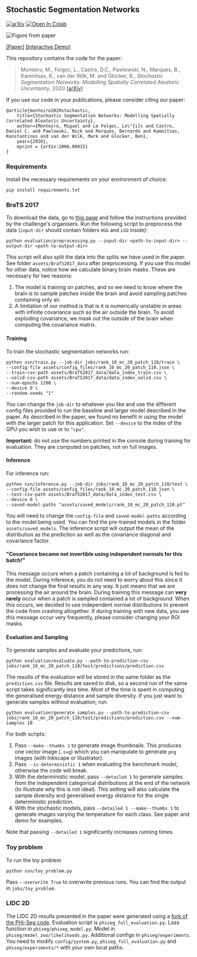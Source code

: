 ## Stochastic Segmentation Networks

[![arXiv](http://img.shields.io/badge/arXiv-2006.06015-B31B1B.svg)](https://arxiv.org/abs/2006.06015)
[![Open In Colab](https://colab.research.google.com/assets/colab-badge.svg)](https://colab.research.google.com/github/MiguelMonteiro/stochastic_segmentation_networks_demo/blob/master/ssn_demo.ipynb)


![Figure from paper](assets/images/image_1.png)

[\[Paper\]](https://arxiv.org/abs/2006.06015)
[\[Interactive Demo\]](https://colab.research.google.com/github/MiguelMonteiro/stochastic_segmentation_networks_demo/blob/master/ssn_demo.ipynb)

This repository contains the code for the paper:
> Monteiro, M., Folgoc, L., Castro, D.C., Pawlowski, N., Marques, B., Kamnitsas, K., van der Wilk, M. and Glocker, B., _Stochastic Segmentation Networks: Modelling Spatially Correlated Aleatoric Uncertainty_, 2020 [[arXiv]](https://arxiv.org/abs/2006.06015)


If you use our code in your publications, please consider citing our paper:
```
@article{monteiro2020stochastic,
    title={Stochastic Segmentation Networks: Modelling Spatially Correlated Aleatoric Uncertainty},
    author={Monteiro, Miguel and Le Folgoc, Lo\"{i}c and Castro, Daniel C. and Pawlowski, Nick and Marques, Bernardo and Kamnitsas, Konstantinos and van der Wilk, Mark and Glocker, Ben},
    year={2020},
    eprint = {arXiv:2006.06015}
}
```

### Requirements
Install the necessary requirements on your environment of choice:

    pip install requirements.txt

### BraTS 2017 
To download the data, go to [this page](https://www.med.upenn.edu/sbia/brats2017/registration.html) and follow the instructions provided by the challenge's organisers. 
Run the following script to preprocess the data (`input-dir` should contain folders `HGG` and `LGG` inside):

    python evaluation/preprocessing.py --input-dir <path-to-input-dir> --output-dir <path-to-output-dir>

This script will also split the data into the splits we have used in the paper. 
See folder `assets/BraTS2017_data` after preprocessing.
If you use this model for other data, notice how we calculate binary brain masks. These are necessary for two reasons:
1) The model is training on patches, and so we need to know where the brain is to sample patches inside the brain and avoid sampling patches containing only air.
2) A limitation of our method is that is it is numerically unstable in areas with infinite covariance such as the air outside the brain.
To avoid exploding covariance, we mask out the outside of the brain when computing the covariance matrix.

#### Training
To train the stochastic segmentation networks run:

    python ssn/train.py --job-dir jobs/rank_10_mc_20_patch_110/train \
    --config-file assets/config_files/rank_10_mc_20_patch_110.json \
    --train-csv-path assets/BraTS2017_data/data_index_train.csv \
    --valid-csv-path assets/BraTS2017_data/data_index_valid.csv \
    --num-epochs 1200 \
    --device 0 \
    --random-seeds "1"

You can change the `job-dir` to whatever you like and use the different config files provided to run the baseline and larger model described in the paper.
As described in the paper, we found no benefit in using the model with the larger patch for this application. 
Set `--device` to the index of the GPU you wish to use or to `"cpu"`.
    
**Important:** do not use the numbers printed in the console during training for evaluation. 
They are computed on patches, not on full images.

#### Inference
For inference run:

    python ssn/inference.py --job-dir jobs/rank_10_mc_20_patch_110/test \
    --config-file assets/config_files/rank_10_mc_20_patch_110.json \
    --test-csv-path assets/BraTS2017_data/data_index_test.csv \
    --device 0 \
    --saved-model-paths "assets/saved_models/rank_10_mc_20_patch_110.pt"

You will need to change the `config-file` and `saved-model-paths` according to the model being used.
You can find the pre-trained models in the folder `assets/saved_models`.
The inference script will output the mean of the distribution as the prediction as well as the covariance diagonal and covariance factor.

#### "Covariance became not invertible using independent normals for this batch!"

This message occurs when a patch containing a lot of background is fed to the model.
During inference, you do not need to worry about this since it does not change the final results in any way. 
It just means that we are processing the air around the brain. 
During training this message can **very rarely** occur when a patch is sampled contained a lot of background. 
When this occurs, we decided to use independent normal distributions to prevent the code from crashing altogether.
If during training with new data, you see this message occur very frequently, please consider changing your ROI masks. 

#### Evaluation and Sampling
To generate samples and evaluate your predictions, run: 

    python evaluation/evaluate.py --path-to-prediction-csv jobs/rank_10_mc_20_patch_110/test/predictions/prediction.csv
     
The results of the evaluation will be stored in the same folder as the `prediction.csv` file.
Results are saved to disk, so a second run of the same script takes significantly less time.
Most of the time is spent in computing the generalised energy distance and sample diversity.
If you just want to generate samples without evaluation, run:
    
    python evaluation/generate_samples.py --path-to-prediction-csv jobs/rank_10_mc_20_patch_110/test/predictions/prediction.csv --num-samples 10

For both scripts:
1) Pass `--make--thumbs 1` to generate image thumbnails. 
This produces one vector image (`.svg`) which you can manipulate to generate `png` images (with Inkscape or Illustrator).
2) Pass `--is-deterministic 1` when evaluating the benchmark model, otherwise the code will break.
3) With the deterministic model, pass `--detailed 1` to generate samples from the independent categorical distributions at the end of the network (to illustrate why this is not ideal). This setting will also calculate the sample diversity and generalised energy distance for the single deterministic prediction.
4) With the stochastic models, pass `--detailed 1 --make--thumbs 1` to generate images varying the temperature for each class. See paper and demo for examples.

Note that passing `--detailed 1` significantly increases running times.

### Toy problem

To run the toy problem
    
    python ssn/toy_problem.py
    
Pass `--overwrite True` to overwrite previous runs. You can find the output in `jobs/toy_problem`.

### LIDC 2D

The LIDC 2D results presented in the paper were generated using a [fork of the PHi-Seg code](https://github.com/MiguelMonteiro/PHiSeg-code).
Evaluation script is `phiseg_full_evaluation.py`. 
Loss function in `phiseg/phiseg_model.py`.
Model in `phiseg/model_zoo/likelihoods.py`.
Additional configs in `phiseg/experiments`.
You need to modify `config/system.py`, `phiseg_full_evaluation.py` and `phiseg/experiments/*` with your own local paths.
